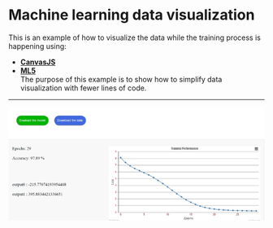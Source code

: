 # Machine learning data visualization
 This is an example of how to visualize the data while the training process is happening using:
* [**CanvasJS**](https://canvasjs.com/)
* [**ML5**](https://ml5js.org/)<br/>
The purpose of this example is to show how to simplify data visualization with fewer lines of code. 
 ----------------------------------------------------------------------------------------------------------
![Image example](https://github.com/LetsAI/Machine-learning-data-visualization/blob/master/Capture.PNG)
